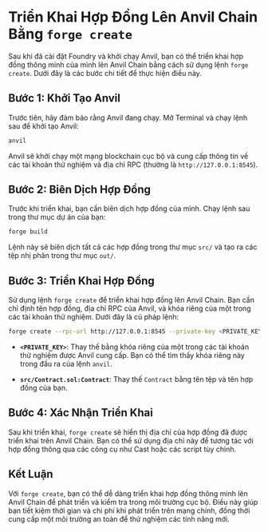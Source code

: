 # Triển Khai Hợp Đồng Lên Anvil Chain Bằng `forge create`

Sau khi đã cài đặt Foundry và khởi chạy Anvil, bạn có thể triển khai hợp đồng thông minh của mình lên Anvil Chain bằng cách sử dụng lệnh `forge create`. Dưới đây là các bước chi tiết để thực hiện điều này.

## Bước 1: Khởi Tạo Anvil

Trước tiên, hãy đảm bảo rằng Anvil đang chạy. Mở Terminal và chạy lệnh sau để khởi tạo Anvil:
```bash
anvil
```

Anvil sẽ khởi chạy một mạng blockchain cục bộ và cung cấp thông tin về các tài khoản thử nghiệm và địa chỉ RPC (thường là `http://127.0.0.1:8545`).

## Bước 2: Biên Dịch Hợp Đồng

Trước khi triển khai, bạn cần biên dịch hợp đồng của mình. Chạy lệnh sau trong thư mục dự án của bạn:

```bash
forge build
```

Lệnh này sẽ biên dịch tất cả các hợp đồng trong thư mục `src/` và tạo ra các tệp nhị phân trong thư mục `out/`.

## Bước 3: Triển Khai Hợp Đồng

Sử dụng lệnh `forge create` để triển khai hợp đồng lên Anvil Chain. Bạn cần chỉ định tên hợp đồng, địa chỉ RPC của Anvil, và khóa riêng của một trong các tài khoản thử nghiệm. Dưới đây là cú pháp lệnh:
```bash
forge create --rpc-url http://127.0.0.1:8545 --private-key <PRIVATE_KEY> src/Contract.sol:Contract
```


- **`<PRIVATE_KEY>`**: Thay thế bằng khóa riêng của một trong các tài khoản thử nghiệm được Anvil cung cấp. Bạn có thể tìm thấy khóa riêng này trong đầu ra của lệnh `anvil`.

- **`src/Contract.sol:Contract`**: Thay thế `Contract` bằng tên tệp và tên hợp đồng của bạn.

## Bước 4: Xác Nhận Triển Khai

Sau khi triển khai, `forge create` sẽ hiển thị địa chỉ của hợp đồng đã được triển khai trên Anvil Chain. Bạn có thể sử dụng địa chỉ này để tương tác với hợp đồng thông qua các công cụ như Cast hoặc các script tùy chỉnh.

## Kết Luận

Với `forge create`, bạn có thể dễ dàng triển khai hợp đồng thông minh lên Anvil Chain để phát triển và kiểm tra trong môi trường cục bộ. Điều này giúp bạn tiết kiệm thời gian và chi phí khi phát triển trên mạng chính, đồng thời cung cấp một môi trường an toàn để thử nghiệm các tính năng mới.